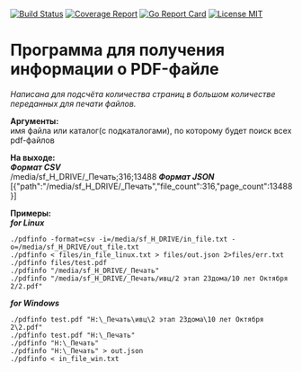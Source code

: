 [![Build Status](https://github.com/mpuzanov/pdfinfo/badges/master/build.svg)](https://github.com/mpuzanov/pdfinfo/commits/master)
[![Coverage Report](https://github.com/mpuzanov/pdfinfo/badges/master/coverage.svg)](https://github.com/mpuzanov/pdfinfo/commits/master)
[![Go Report Card](https://goreportcard.com/badge/github.com/mpuzanov/pdfinfo)](https://goreportcard.com/report/github.com/mpuzanov/pdfinfo)
[![License MIT](https://img.shields.io/badge/License-MIT-brightgreen.svg)](https://img.shields.io/badge/License-MIT-brightgreen.svg)

# Программа для получения информации о PDF-файле  

*Написана для подсчёта количества страниц в большом количестве переданных для печати файлов.*  

**Аргументы:**   
имя файла или каталог(с подкаталогами), по которому будет поиск всех pdf-файлов

**На выходе:**  
***Формат CSV***  
	/media/sf_H_DRIVE/_Печать;316;13488
***Формат JSON***  
	[{"path":"/media/sf_H_DRIVE/_Печать","file_count":316,"page_count":13488}]

**Примеры:**  
***for Linux*** 

	./pdfinfo -format=csv -i=/media/sf_H_DRIVE/in_file.txt -o=/media/sf_H_DRIVE/out_file.txt
	./pdfinfo < files/in_file_linux.txt > files/out.json 2>files/err.txt
	./pdfinfo files/test.pdf
	./pdfinfo "/media/sf_H_DRIVE/_Печать"
	./pdfinfo "/media/sf_H_DRIVE/_Печать/ивц/2 этап 23дома/10 лет Октября 2/2.pdf"

***for Windows***  

	./pdfinfo test.pdf "H:\_Печать\ивц\2 этап 23дома\10 лет Октября 2\2.pdf"
	./pdfinfo test.pdf "H:\_Печать"
	./pdfinfo "H:\_Печать"
	./pdfinfo "H:\_Печать" > out.json
	./pdfinfo < in_file_win.txt
